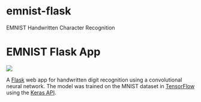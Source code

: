 # emnist-flask
EMNIST Handwritten Character Recognition
# EMNIST Flask App
![](https://github.com/jayeshsaini/emnist-flask/blob/master/media/screenshot.png)

A [Flask](http://flask.pocoo.org/) web app for handwritten digit recognition using a convolutional neural network. The model was trained on the MNIST dataset in [TensorFlow](https://www.tensorflow.org/) using the [Keras API](https://github.com/fchollet/keras).
